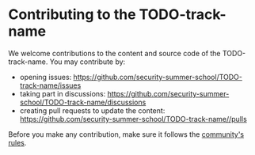 # Contributing to the TODO-track-name

We welcome contributions to the content and source code of the TODO-track-name.
You may contribute by:

* opening issues: https://github.com/security-summer-school/TODO-track-name/issues
* taking part in discussions: https://github.com/security-summer-school/TODO-track-name/discussions
* creating pull requests to update the content: https://github.com/security-summer-school/TODO-track-name//pulls

Before you make any contribution, make sure it follows the [community's rules](https://github.com/security-summer-school/meta/blob/master/docs/contributing.md).
